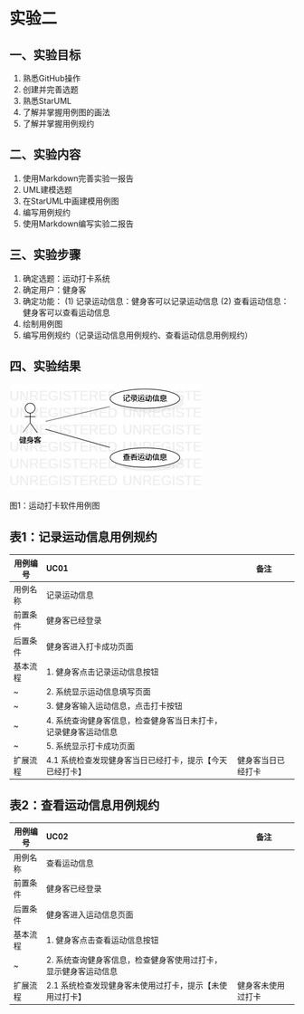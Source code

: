 # 实验二

## 一、实验目标

1. 熟悉GitHub操作
2. 创建并完善选题
3. 熟悉StarUML
4. 了解并掌握用例图的画法
5. 了解并掌握用例规约

## 二、实验内容

1. 使用Markdown完善实验一报告
2. UML建模选题
3. 在StarUML中画建模用例图
4. 编写用例规约
5. 使用Markdown编写实验二报告

## 三、实验步骤

1. 确定选题：运动打卡系统
2. 确定用户：健身客
3. 确定功能：
(1) 记录运动信息：健身客可以记录运动信息
(2) 查看运动信息：健身客可以查看运动信息
4. 绘制用例图
5. 编写用例规约（记录运动信息用例规约、查看运动信息用例规约）

## 四、实验结果

![实验二用例图](./Lab2_UseCaseDiagram.jpg)

图1：运动打卡软件用例图

## 表1：记录运动信息用例规约 

用例编号  | UC01 | 备注  
-|:-|-  
用例名称  | 记录运动信息 |   
前置条件  | 健身客已经登录 |  
后置条件  | 健身客进入打卡成功页面 |    
基本流程  | 1. 健身客点击记录运动信息按钮 |  
~| 2. 系统显示运动信息填写页面  |   
~| 3. 健身客输入运动信息，点击打卡按钮 |   
~| 4. 系统查询健身客信息，检查健身客当日未打卡，记录健身客运动信息 |   
~| 5. 系统显示打卡成功页面   |  
扩展流程  | 4.1 系统检查发现健身客当日已经打卡，提示【今天已经打卡】 | 健身客当日已经打卡  

## 表2：查看运动信息用例规约 

用例编号  | UC02 | 备注  
-|:-|-  
用例名称  | 查看运动信息  |   
前置条件  | 健身客已经登录 |    
后置条件  | 健身客进入运动信息页面 |     
基本流程  | 1. 健身客点击查看运动信息按钮 |     
~| 2. 系统查询健身客信息，检查健身客使用过打卡，显示健身客运动信息 |
扩展流程  | 2.1 系统检查发现健身客未使用过打卡，提示【未使用过打卡】 | 健身客未使用过打卡  
